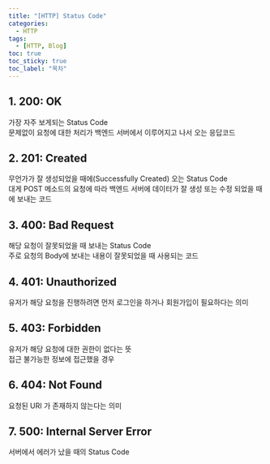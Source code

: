 ```yaml
---
title: "[HTTP] Status Code"
categories:
  - HTTP
tags:
  - [HTTP, Blog]
toc: true
toc_sticky: true
toc_label: "목차"
---
```


## 1. 200: OK
가장 자주 보게되는 Status Code  
문제없이 요청에 대한 처리가 백엔드 서버에서 이루어지고 나서 오는 응답코드

## 2. 201: Created
무언가가 잘 생성되었을 때에(Successfully Created) 오는 Status Code  
대게 POST 메소드의 요청에 따라 백엔드 서버에 데이터가 잘 생성 또는 수정 되었을 때에 보내는 코드

## 3. 400: Bad Request
해당 요청이 잘못되었을 때 보내는 Status Code  
주로 요청의 Body에 보내는 내용이 잘못되었을 때 사용되는 코드

## 4. 401: Unauthorized
유저가 해당 요청을 진행하려면 먼저 로그인을 하거나 회원가입이 필요하다는 의미 

## 5. 403: Forbidden
유저가 해당 요청에 대한 권한이 없다는 뜻  
접근 불가능한 정보에 접근했을 경우

## 6. 404: Not Found
요청된 URI 가 존재하지 않는다는 의미

## 7. 500: Internal Server Error
서버에서 에러가 났을 때의 Status Code